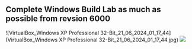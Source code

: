 <h2>Complete Windows Build Lab as much as possible from revsion 6000</h2>

![VirtualBox_Windows XP Professional 32-Bit_21_06_2024_01_17_44](VirtualBox_Windows XP Professional 32-Bit_21_06_2024_01_17_44.jpg)
<img src="./images/github-header-image.png">
